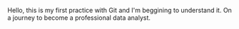 Hello, this is my first practice with Git and I'm beggining to understand it. On a journey to become a professional data analyst.
